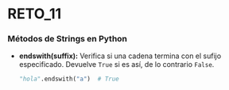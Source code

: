 # RETO_11

### Métodos de Strings en Python

- **endswith(suffix):** Verifica si una cadena termina con el sufijo especificado. Devuelve `True` si es así, de lo contrario `False`.
  ```python
  "hola".endswith("a")  # True
 
